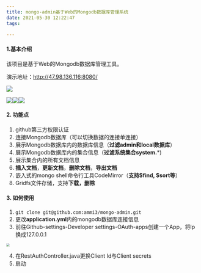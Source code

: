 ```yaml
---
title: mongo-admin基于Web的Mongodb数据库管理系统
date: 2021-05-30 12:22:47
tags:

---
```


#### 1.基本介绍

该项目是基于Web的Mongodb数据库管理工具。

演示地址：http://47.98.136.116:8080/

![](https://supers1.oss-cn-hangzhou.aliyuncs.com/20210526220734.png)
<!--more-->
![](https://supers1.oss-cn-hangzhou.aliyuncs.com/20210526220756.png)![](https://supers1.oss-cn-hangzhou.aliyuncs.com/20210526220823.png)![](https://supers1.oss-cn-hangzhou.aliyuncs.com/20210526220907.png)

#### 2. 功能点

1. github第三方权限认证
2. 连接Mongodb数据库（可以切换数据的连接单连接）
3. 展示Mongodb数据库内的数据库信息（**过滤admin和local数据库**）
4. 展示Mongodb数据库内的集合信息（**过滤系统集合system.***)
5. 展示集合内的所有文档信息
6. **插入文档**，**更新文档**，**删除文档**，**导出文档**
7. 嵌入式的mongo shell命令行工具CodeMirror（**支持$find, $sort等**）
8. Gridfs文件存储，支持**下载，删除**

#### 3. 如何使用

1. `git clone git@github.com:ammi3/mongo-admin.git`
2. 更改**application.yml**内的mongodb数据库连接信息
3. 前往Github-settings-Developer settings-OAuth-apps创建一个App，将Ip换成127.0.0.1

<img src="https://supers1.oss-cn-hangzhou.aliyuncs.com/20210530122953.png" style="zoom:50%;" />

4. 在RestAuthController.java更换Client Id与Client secrets
5. 启动
